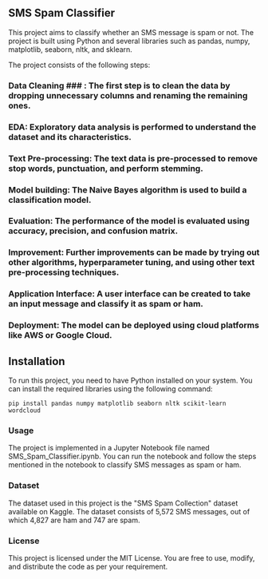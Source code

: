## SMS Spam Classifier #

This project aims to classify whether an SMS message is spam or not. The project is built using Python and several libraries such as pandas, numpy, matplotlib, seaborn, nltk, and sklearn.

The project consists of the following steps:

### Data Cleaning ### : The first step is to clean the data by dropping unnecessary columns and renaming the remaining ones.

### EDA: Exploratory data analysis is performed to understand the dataset and its characteristics.

### Text Pre-processing: The text data is pre-processed to remove stop words, punctuation, and perform stemming.

### Model building: The Naive Bayes algorithm is used to build a classification model.

### Evaluation: The performance of the model is evaluated using accuracy, precision, and confusion matrix.

### Improvement: Further improvements can be made by trying out other algorithms, hyperparameter tuning, and using other text pre-processing techniques.

### Application Interface: A user interface can be created to take an input message and classify it as spam or ham.

### Deployment: The model can be deployed using cloud platforms like AWS or Google Cloud.

## Installation
To run this project, you need to have Python installed on your system. You can install the required libraries using the following command:

``` pip install pandas numpy matplotlib seaborn nltk scikit-learn wordcloud ```

### Usage
The project is implemented in a Jupyter Notebook file named SMS_Spam_Classifier.ipynb. You can run the notebook and follow the steps mentioned in the notebook to classify SMS messages as spam or ham.

### Dataset
The dataset used in this project is the "SMS Spam Collection" dataset available on Kaggle. The dataset consists of 5,572 SMS messages, out of which 4,827 are ham and 747 are spam.

### License
This project is licensed under the MIT License. You are free to use, modify, and distribute the code as per your requirement.
